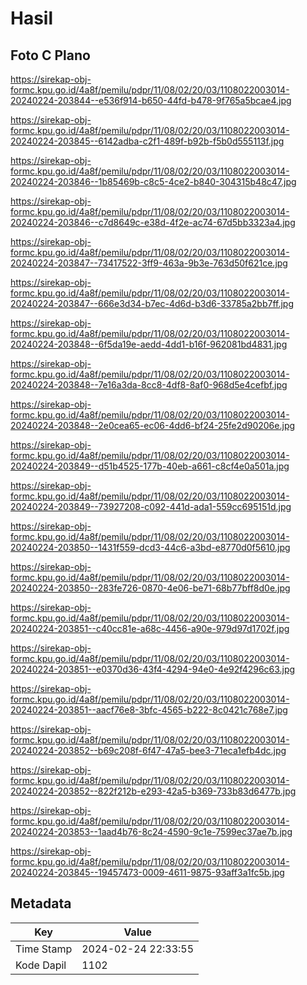# Hasil

## Foto C Plano

https://sirekap-obj-formc.kpu.go.id/4a8f/pemilu/pdpr/11/08/02/20/03/1108022003014-20240224-203844--e536f914-b650-44fd-b478-9f765a5bcae4.jpg

https://sirekap-obj-formc.kpu.go.id/4a8f/pemilu/pdpr/11/08/02/20/03/1108022003014-20240224-203845--6142adba-c2f1-489f-b92b-f5b0d555113f.jpg

https://sirekap-obj-formc.kpu.go.id/4a8f/pemilu/pdpr/11/08/02/20/03/1108022003014-20240224-203846--1b85469b-c8c5-4ce2-b840-304315b48c47.jpg

https://sirekap-obj-formc.kpu.go.id/4a8f/pemilu/pdpr/11/08/02/20/03/1108022003014-20240224-203846--c7d8649c-e38d-4f2e-ac74-67d5bb3323a4.jpg

https://sirekap-obj-formc.kpu.go.id/4a8f/pemilu/pdpr/11/08/02/20/03/1108022003014-20240224-203847--73417522-3ff9-463a-9b3e-763d50f621ce.jpg

https://sirekap-obj-formc.kpu.go.id/4a8f/pemilu/pdpr/11/08/02/20/03/1108022003014-20240224-203847--666e3d34-b7ec-4d6d-b3d6-33785a2bb7ff.jpg

https://sirekap-obj-formc.kpu.go.id/4a8f/pemilu/pdpr/11/08/02/20/03/1108022003014-20240224-203848--6f5da19e-aedd-4dd1-b16f-962081bd4831.jpg

https://sirekap-obj-formc.kpu.go.id/4a8f/pemilu/pdpr/11/08/02/20/03/1108022003014-20240224-203848--7e16a3da-8cc8-4df8-8af0-968d5e4cefbf.jpg

https://sirekap-obj-formc.kpu.go.id/4a8f/pemilu/pdpr/11/08/02/20/03/1108022003014-20240224-203848--2e0cea65-ec06-4dd6-bf24-25fe2d90206e.jpg

https://sirekap-obj-formc.kpu.go.id/4a8f/pemilu/pdpr/11/08/02/20/03/1108022003014-20240224-203849--d51b4525-177b-40eb-a661-c8cf4e0a501a.jpg

https://sirekap-obj-formc.kpu.go.id/4a8f/pemilu/pdpr/11/08/02/20/03/1108022003014-20240224-203849--73927208-c092-441d-ada1-559cc695151d.jpg

https://sirekap-obj-formc.kpu.go.id/4a8f/pemilu/pdpr/11/08/02/20/03/1108022003014-20240224-203850--1431f559-dcd3-44c6-a3bd-e8770d0f5610.jpg

https://sirekap-obj-formc.kpu.go.id/4a8f/pemilu/pdpr/11/08/02/20/03/1108022003014-20240224-203850--283fe726-0870-4e06-be71-68b77bff8d0e.jpg

https://sirekap-obj-formc.kpu.go.id/4a8f/pemilu/pdpr/11/08/02/20/03/1108022003014-20240224-203851--c40cc81e-a68c-4456-a90e-979d97d1702f.jpg

https://sirekap-obj-formc.kpu.go.id/4a8f/pemilu/pdpr/11/08/02/20/03/1108022003014-20240224-203851--e0370d36-43f4-4294-94e0-4e92f4296c63.jpg

https://sirekap-obj-formc.kpu.go.id/4a8f/pemilu/pdpr/11/08/02/20/03/1108022003014-20240224-203851--aacf76e8-3bfc-4565-b222-8c0421c768e7.jpg

https://sirekap-obj-formc.kpu.go.id/4a8f/pemilu/pdpr/11/08/02/20/03/1108022003014-20240224-203852--b69c208f-6f47-47a5-bee3-71eca1efb4dc.jpg

https://sirekap-obj-formc.kpu.go.id/4a8f/pemilu/pdpr/11/08/02/20/03/1108022003014-20240224-203852--822f212b-e293-42a5-b369-733b83d6477b.jpg

https://sirekap-obj-formc.kpu.go.id/4a8f/pemilu/pdpr/11/08/02/20/03/1108022003014-20240224-203853--1aad4b76-8c24-4590-9c1e-7599ec37ae7b.jpg

https://sirekap-obj-formc.kpu.go.id/4a8f/pemilu/pdpr/11/08/02/20/03/1108022003014-20240224-203845--19457473-0009-4611-9875-93aff3a1fc5b.jpg


## Metadata

| Key        | Value               |
| ---------- | ------------------- |
| Time Stamp | 2024-02-24 22:33:55 |
| Kode Dapil | 1102                |



